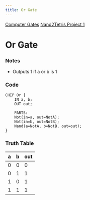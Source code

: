 ```yaml
---
title: Or Gate
---
```

[Computer Gates](out/computer-gates.md)
[Nand2Tetris Project 1](out/nand2tetris-project-1.md)
#  Or Gate
### Notes
- Outputs 1 if a or b is 1
### Code
```
CHIP Or {
    IN a, b;
    OUT out;

    PARTS:
    Not(in=a, out=NotA);
	Not(in=b, out=NotB);
	Nand(a=NotA, b=NotB, out=out);
}
```
### Truth Table

a | b | out
-- | -- | --
 0|0|0
 0|1|1
 1|0|1
 1|1|1
